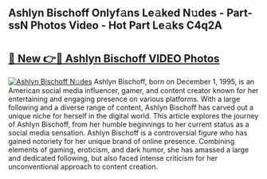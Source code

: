 ## Ashlyn Bischoff Onlyf𝚊ns Le𝚊ked N𝚞des - Part-ssN Photos Video - Hot Part Le𝚊ks C4q2A

# <h2><a href="http://ab89009.deff.icu/?id=Ashlyn+Bischoff">🔗 New 👉🔴 Ashlyn Bischoff VIDEO Photos</a></h2>

[![Ashlyn Bischoff N𝚞des](https://i.imgur.com/rIISA9y.gif)](http://ab89009.deff.icu/?id=Ashlyn+Bischoff)
Ashlyn Bischoff, born on December 1, 1995, is an American social media influencer, gamer, and content creator known for her entertaining and engaging presence on various platforms. With a large following and a diverse range of content, Ashlyn Bischoff has carved out a unique niche for herself in the digital world. This article explores the journey of Ashlyn Bischoff, from her humble beginnings to her current status as a social media sensation. Ashlyn Bischoff is a controversial figure who has gained notoriety for her unique brand of online presence. Combining elements of gaming, eroticism, and dark humor, she has amassed a large and dedicated following, but also faced intense criticism for her unconventional approach to content creation.
